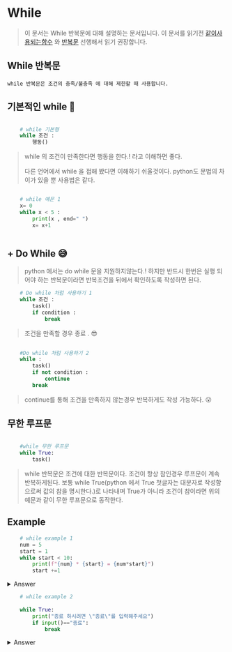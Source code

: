 <!-- while readme.md -->
While
===
> 이 문서는 While 반복문에 대해 설명하는 문서입니다. 이 문서를 읽기전 [같이사용되는함수](../../%EA%B0%99%EC%9D%B4_%EC%82%AC%EC%9A%A9%EB%90%98%EB%8A%94_%ED%95%A8%EC%88%98/README.MD) 와 [반복문](../../%EB%B0%98%EB%B3%B5%EB%AC%B8/README.md) 선행해서 읽기 권장합니다.

## While 반복문

    while 반복문은 조건의 충족/불충족 에 대해 제한할 때 사용합니다.

## 기본적인 while 🤔

```python

    # while 기본형
    while 조건 : 
        행동()

```
>while 의 조건이 만족한다면 행동을 한다.! 라고 이해하면 좋다.
>
>다른 언어에서 while 을 접해 봤다면 이해하기 쉬울것이다. python도 문법의 차이가 있을 뿐
>사용법은 같다.

```python

    # while 예문 1
    x= 0
    while x < 5 :
        print(x , end=" ")
        x= x+1
    
```



##  + Do While  😅

> python 에서는 do while 문을 지원하지않는다.! 하지만 반드시 한번은 실행 되어야 하는 반복문이라면 반복조건을 뒤에서 확인하도록 작성하면 된다.

```python
    # Do while 처럼 사용하기 1    
    while 조건 :
        task()
        if condition :
            break

```

> 조건을 만족할 경우 종료 . 😎

```python
    
    #Do while 처럼 사용하기 2
    while :
        task()
        if not condition :
            continue
        break

```

> continue를 통해 조건을 만족하지 않는경우 반복하게도 작성 가능하다. 😮

## 무한 루프문

```python
    
    #while 무한 루프문
    while True:
        task()

```

> while 반복문은 조건에 대한 반복문이다. 조건이 항상 참인경우 루프문이 계속 반복하게된다. 보통 while True(python 에서 True 첫글자는 대문자로 작성함으로써 값의 참을 명시한다.)로 나타내며 True가 아니라 조건이 참이라면 위의 예문과 같이 무한 루프문으로 동작한다. 

## Example 

```python
    # while example 1
    num = 5
    start = 1
    while start < 10: 
        print(f"{num} * {start} = {num*start}")
        start +=1

```
<details>
  <summary>Answer</summary>
    구구단 5단을 출력한다.
</details>

```python
    # while example 2 
    
    while True:
        print("종료 하시려면 \"종료\"를 입력해주세요")
        if input()=="종료":
            break

```

<details>
  <summary>Answer</summary>

    사용자가 "종료" 를 입력하기 전까지 반복한다.
</details>

